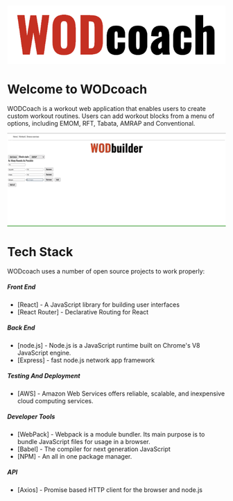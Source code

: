 ![Logo](demo/WODlogo.png)

# Welcome to WODcoach

WODCoach is a workout web application that enables users to create custom workout routines. Users can add workout blocks from a menu of options, including EMOM, RFT, Tabata, AMRAP and Conventional.

![Demo](demo/WOD.gif)

# Tech Stack

WODcoach uses a number of open source projects to work properly:

##### Front End

- [React] - A JavaScript library for building user interfaces
- [React Router] - Declarative Routing for React

##### Back End

- [node.js] - Node.js is a JavaScript runtime built on Chrome's V8 JavaScript engine.
- [Express] - fast node.js network app framework

##### Testing And Deployment

- [AWS] - Amazon Web Services offers reliable, scalable, and inexpensive cloud computing services.

##### Developer Tools

- [WebPack] - Webpack is a module bundler. Its main purpose is to bundle JavaScript files for usage in a browser.
- [Babel] - The compiler for next generation JavaScript
- [NPM] - An all in one package manager.

##### API

- [Axios] - Promise based HTTP client for the browser and node.js
